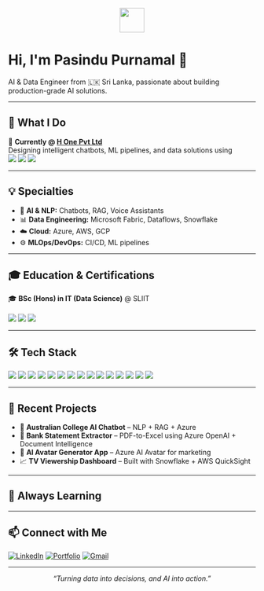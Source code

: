 <p align="center">
  <img src="https://media.giphy.com/media/hvRJCLFzcasrR4ia7z/giphy.gif" width="50"/>
</p>

# Hi, I'm **Pasindu Purnamal** 👋

AI & Data Engineer from 🇱🇰 Sri Lanka, passionate about building production-grade AI solutions.

---

## 🚀 What I Do

🔭 **Currently @ [H One Pvt Ltd](https://www.hone.lk/)**  
Designing intelligent chatbots, ML pipelines, and data solutions using  
<img src="https://img.shields.io/badge/Azure_AI-0078D4?logo=microsoftazure&logoColor=white" /> <img src="https://img.shields.io/badge/LangChain-000000?logo=langchain&logoColor=white" />  <img src="https://img.shields.io/badge/Microsoft_Fabric-8A1538?logo=microsoft&logoColor=white" />

---

## 💡 Specialties

- 🤖 **AI & NLP:** Chatbots, RAG, Voice Assistants  
- 📊 **Data Engineering:** Microsoft Fabric, Dataflows, Snowflake  
- ☁️ **Cloud:** Azure, AWS, GCP  
- ⚙️ **MLOps/DevOps:** CI/CD, ML pipelines

---

## 🎓 Education & Certifications

🎓 **BSc (Hons) in IT (Data Science)** @ SLIIT  
<br>
<img src="https://img.shields.io/badge/Azure_AI_Engineer-AI--102-0078D4?logo=microsoftazure&logoColor=white" />
<img src="https://img.shields.io/badge/Fabric_Analytics_Engineer-DP--600-8A1538?logo=microsoft&logoColor=white" />
<img src="https://img.shields.io/badge/Fabric_Data_Engineer-In_Progress-yellow?logo=microsoft&logoColor=white" />

---

## 🛠️ Tech Stack

<p>
  <img src="https://img.shields.io/badge/Python-3776AB?logo=python&logoColor=white" />
  <img src="https://img.shields.io/badge/SQL-4479A1?logo=postgresql&logoColor=white" />
  <img src="https://img.shields.io/badge/R-276DC3?logo=r&logoColor=white" />
  <img src="https://img.shields.io/badge/Snowflake-29B5E8?logo=snowflake&logoColor=white" />
  <img src="https://img.shields.io/badge/Azure_ML-0078D4?logo=microsoftazure&logoColor=white" />
  <img src="https://img.shields.io/badge/Power_BI-F2C811?logo=powerbi&logoColor=black" />
  <img src="https://img.shields.io/badge/LangChain-000000?logo=langchain&logoColor=white" />
  <img src="https://img.shields.io/badge/Hugging_Face-f9d423?logo=huggingface&logoColor=black" />
  <img src="https://img.shields.io/badge/OpenAI-412991?logo=openai&logoColor=white" />
  <img src="https://img.shields.io/badge/PyTorch-EE4C2C?logo=pytorch&logoColor=white" />
  <img src="https://img.shields.io/badge/TensorFlow-FF6F00?logo=tensorflow&logoColor=white" />
  <img src="https://img.shields.io/badge/Microsoft_Fabric-8A1538?logo=microsoft&logoColor=white" />
  <img src="https://img.shields.io/badge/Data_Factory-0066FF?logo=microsoftazure&logoColor=white" />
  <img src="https://img.shields.io/badge/Docker-2496ED?logo=docker&logoColor=white" />
  <img src="https://img.shields.io/badge/GitHub_Actions-2088FF?logo=githubactions&logoColor=white" />
</p>

---

## 📂 Recent Projects

- 💬 **Australian College AI Chatbot** – NLP + RAG + Azure  
- 🧾 **Bank Statement Extractor** – PDF-to-Excel using Azure OpenAI + Document Intelligence  
- 🎥 **AI Avatar Generator App** – Azure AI Avatar for marketing  
- 📈 **TV Viewership Dashboard** – Built with Snowflake + AWS QuickSight  

---

## 🌱 Always Learning



---

## 📫 Connect with Me

[![LinkedIn](https://img.shields.io/badge/LinkedIn-blue?logo=linkedin)](https://www.linkedin.com/in/pasindu-purnamal-771801214/)
[![Portfolio](https://img.shields.io/badge/Portfolio-Click_Here-orange)](https://pasindupurnamal98.github.io/pasindu-purnamal-portfolio/)
[![Gmail](https://img.shields.io/badge/Email-pasindupurnamal@gmail.com-red?logo=gmail)](mailto:pasindupurnamal@gmail.com)

---

<p align="center"><i>“Turning data into decisions, and AI into action.”</i></p>
